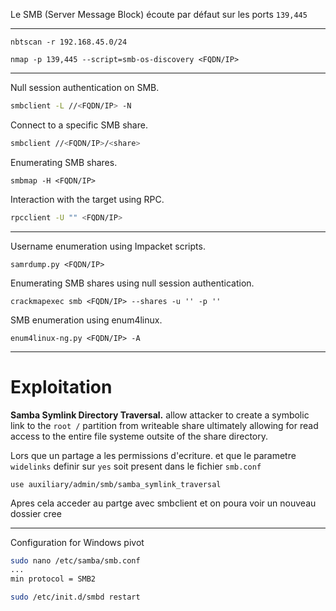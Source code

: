 Le SMB (Server Message Block) écoute par défaut sur les ports `139,445`

---

```
nbtscan -r 192.168.45.0/24
```

```
nmap -p 139,445 --script=smb-os-discovery <FQDN/IP>
```


---

Null session authentication on SMB.

```sh
smbclient -L //<FQDN/IP> -N
```

Connect to a specific SMB share.

```sh
smbclient //<FQDN/IP>/<share>
```

Enumerating SMB shares.

```
smbmap -H <FQDN/IP>
```

Interaction with the target using RPC.

```sh
rpcclient -U "" <FQDN/IP>
```

---

Username enumeration using Impacket scripts.

```
samrdump.py <FQDN/IP>
```

Enumerating SMB shares using null session authentication.

```
crackmapexec smb <FQDN/IP> --shares -u '' -p ''
```

SMB enumeration using enum4linux.

```
enum4linux-ng.py <FQDN/IP> -A
```

---
# Exploitation

**Samba Symlink Directory Traversal.** allow attacker to create a symbolic link to the `root /` partition from writeable share ultimately allowing for read access to the entire file systeme outsite of the share directory.

Lors que un partage a les permissions d'ecriture. et que le parametre `widelinks` definir sur `yes` soit present dans le fichier `smb.conf`

```
use auxiliary/admin/smb/samba_symlink_traversal
```

Apres  cela acceder au partge avec smbclient et on poura voir un nouveau dossier cree

---
Configuration for Windows pivot

```sh
sudo nano /etc/samba/smb.conf
...
min protocol = SMB2
```

```sh
sudo /etc/init.d/smbd restart
```